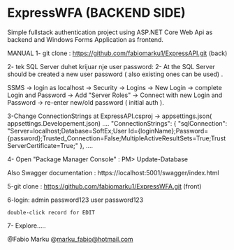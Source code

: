 # ExpressWFA (BACKEND SIDE)

Simple fullstack authentication project using ASP.NET Core Web Api as backend and Windows Forms Application as frontend.

MANUAL
1- git clone :   https://github.com/fabiomarku1/ExpressAPI.git    (back)

2- tek SQL Server duhet krijuar nje user password:
2- At the SQL Server should be created a new user password ( also existing ones can be used) .

SSMS -> login as localhost -> Security  ->  Logins -> New Login ->  complete Login and Password -> Add "Server Roles" 
-> Connect with new Login and Password ->  re-enter new/old password ( initial auth ). 


3-Change ConnectionStrings at ExpressAPI.csproj  -> appsettings.json( appsettings.Developement.json) 
....
  "ConnectionStrings": {
    "sqlConnection": "Server=localhost;Database=SoftEx;User Id={loginName};Password={password};Trusted_Connection=False;MultipleActiveResultSets=True;TrustServerCertificate=True;"
  }, 
....

4- Open "Package Manager Console" :     PM>   Update-Database



Also Swagger documentation :   https://localhost:5001/swagger/index.html   


5-git clone :   https://github.com/fabiomarku1/ExpressWFA.git    (front)

6-login:
	admin   password123
	user    password123
	
	double-click record for EDIT 
	
7- Explore.....


@Fabio Marku
@marku_fabio@hotmail.com
 
